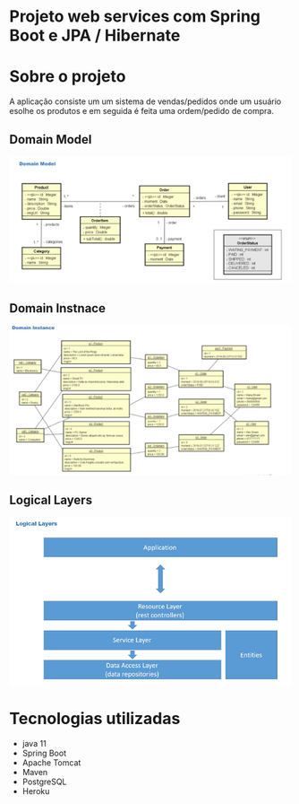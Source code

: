 # Projeto web services com Spring Boot e JPA / Hibernate

# Sobre o projeto
A aplicação consiste um um sistema de vendas/pedidos onde um usuário esolhe os produtos 
e em seguida é feita uma ordem/pedido de compra.

## Domain Model
![img1](https://github.com/Anderson-Batista/course-springboot-java-11/blob/master/assets/domain_model.png)

## Domain Instnace
![img1](https://github.com/Anderson-Batista/course-springboot-java-11/blob/master/assets/domain_instance.png)

## Logical Layers
![img1](https://github.com/Anderson-Batista/course-springboot-java-11/blob/master/assets/Logical-Layers.png)

# Tecnologias utilizadas
- java 11
- Spring Boot
- Apache Tomcat
- Maven
- PostgreSQL
- Heroku
